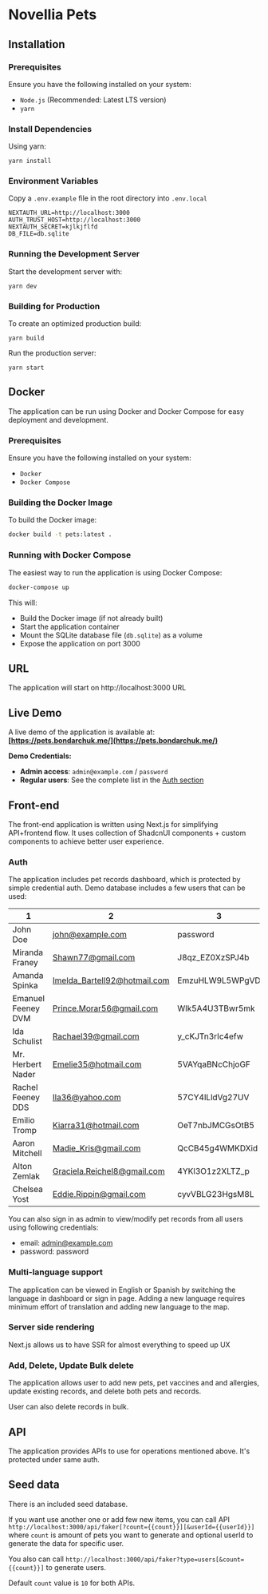 # Novellia Pets

## Installation

### Prerequisites

Ensure you have the following installed on your system:

- `Node.js` (Recommended: Latest LTS version)
- `yarn`

### Install Dependencies

Using yarn:

`yarn install`

### Environment Variables

Copy a `.env.example` file in the root directory into `.env.local`

```
NEXTAUTH_URL=http://localhost:3000
AUTH_TRUST_HOST=http://localhost:3000
NEXTAUTH_SECRET=kjlkjflfd
DB_FILE=db.sqlite
```

### Running the Development Server

Start the development server with:

`yarn dev`

### Building for Production

To create an optimized production build:

`yarn build`

Run the production server:

`yarn start`

## Docker

The application can be run using Docker and Docker Compose for easy deployment and development.

### Prerequisites

Ensure you have the following installed on your system:

- `Docker`
- `Docker Compose`

### Building the Docker Image

To build the Docker image:

```bash
docker build -t pets:latest .
```

### Running with Docker Compose

The easiest way to run the application is using Docker Compose:

```bash
docker-compose up
```

This will:

- Build the Docker image (if not already built)
- Start the application container
- Mount the SQLite database file (`db.sqlite`) as a volume
- Expose the application on port 3000

## URL

The application will start on http://localhost:3000 URL

## Live Demo

A live demo of the application is available at: **[https://pets.bondarchuk.me/](https://pets.bondarchuk.me/)**

**Demo Credentials:**

- **Admin access**: `admin@example.com` / `password`
- **Regular users**: See the complete list in the [Auth section](#auth)

## Front-end

The front-end application is written using Next.js for simplifying API+frontend flow. It uses collection of ShadcnUI components + custom components to achieve better user experience.

### Auth

The application includes pet records dashboard, which is protected by simple credential auth.
Demo database includes a few users that can be used:

| 1                  | 2                            | 3               |
| ------------------ | ---------------------------- | --------------- |
| John Doe           | john@example.com             | password        |
| Miranda Franey     | Shawn77@gmail.com            | J8qz_EZ0XzSPJ4b |
| Amanda Spinka      | Imelda_Bartell92@hotmail.com | EmzuHLW9L5WPgVD |
| Emanuel Feeney DVM | Prince.Morar56@gmail.com     | Wlk5A4U3TBwr5mk |
| Ida Schulist       | Rachael39@gmail.com          | y_cKJTn3rIc4efw |
| Mr. Herbert Nader  | Emelie35@hotmail.com         | 5VAYqaBNcChjoGF |
| Rachel Feeney DDS  | Ila36@yahoo.com              | 57CY4lLldVg27UV |
| Emilio Tromp       | Kiarra31@hotmail.com         | OeT7nbJMCGsOtB5 |
| Aaron Mitchell     | Madie_Kris@gmail.com         | QcCB45g4WMKDXid |
| Alton Zemlak       | Graciela.Reichel8@gmail.com  | 4YKl3O1z2XLTZ_p |
| Chelsea Yost       | Eddie.Rippin@gmail.com       | cyvVBLG23HgsM8L |

You can also sign in as admin to view/modify pet records from all users using following credentials:

- email: admin@example.com
- password: password

### Multi-language support

The application can be viewed in English or Spanish by switching the language in dashboard or sign in page. Adding a new language requires minimum effort of translation and adding new language to the map.

### Server side rendering

Next.js allows us to have SSR for almost everything to speed up UX

### Add, Delete, Update Bulk delete

The application allows user to add new pets, pet vaccines and and allergies, update existing records, and delete both pets and records.

User can also delete records in bulk.

## API

The application provides APIs to use for operations mentioned above. It's protected under same auth.

## Seed data

There is an included seed database.

If you want use another one or add few new items, you can call API `http://localhost:3000/api/faker[?count={{count}}][&userId={{userId}}]` where `count` is amount of pets you want to generate and optional userId to generate the data for specific user.

You also can call `http://localhost:3000/api/faker?type=users[&count={{count}}]` to generate users.

Default `count` value is `10` for both APIs.
